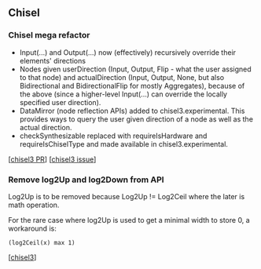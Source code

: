 Chisel
----------------------------

### Chisel mega refactor
- Input(...) and Output(...) now (effectively) recursively override their elements' directions
- Nodes given userDirection (Input, Output, Flip - what the user assigned to that node) and actualDirection (Input, Output, None, but also Bidirectional and BidirectionalFlip for mostly Aggregates), because of the above (since a higher-level Input(...) can override the locally specified user direction).
- DataMirror (node reflection APIs) added to chisel3.experimental. This provides ways to query the user given direction of a node as well as the actual direction.
- checkSynthesizable replaced with requireIsHardware and requireIsChiselType and made available in chisel3.experimental.

[[chisel3 PR](https://github.com/freechipsproject/chisel3/pull/617)]
[[chisel3 issue](https://github.com/freechipsproject/chisel3/issues/578)]

### Remove log2Up and log2Down from API
Log2Up is to be removed because Log2Up != Log2Ceil where the later is math operation.

For the rare case where log2Up is used to get a minimal width to store 0, a workaround is:

    (log2Ceil(x) max 1)

[[chisel3](https://github.com/freechipsproject/chisel3/pull/528)]
